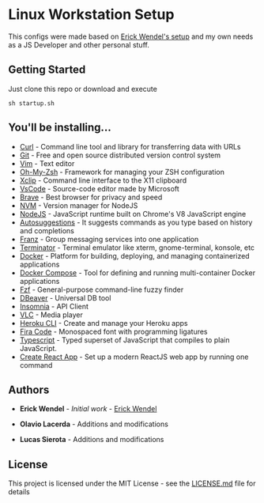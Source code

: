 # Linux Workstation Setup

This configs were made based on [Erick Wendel's setup](https://github.com/ErickWendel/ew-ubuntu-setup) and my own needs as a JS Developer and other personal stuff.

## Getting Started

Just clone this repo or download and execute 

```
sh startup.sh
```

## You'll be installing...

* [Curl](https://curl.haxx.se/) - Command line tool and library for transferring data with URLs
* [Git](https://git-scm.com/) - Free and open source distributed version control system
* [Vim](https://www.vim.org/) - Text editor
* [Oh-My-Zsh](https://ohmyz.sh/) - Framework for managing your ZSH configuration
* [Xclip](https://opensource.com/article/19/7/xclip) - Command line interface to the X11 clipboard
* [VsCode](https://code.visualstudio.com/) - Source-code editor made by Microsoft
* [Brave](https://brave.com/) - Best browser for privacy and speed
* [NVM](https://github.com/nvm-sh/nvm) - Version manager for NodeJS
* [NodeJS](https://nodejs.org/en/) - JavaScript runtime built on Chrome's V8 JavaScript engine
* [Autosuggestions](https://github.com/zsh-users/zsh-autosuggestions) - It suggests commands as you type based on history and completions
* [Franz](https://meetfranz.com/) - Group messaging services into one application
* [Terminator](https://terminator-gtk3.readthedocs.io/en/latest/) - Terminal emulator like xterm, gnome-terminal, konsole, etc
* [Docker](https://www.docker.com/) - Platform for building, deploying, and managing containerized applications
* [Docker Compose](https://docs.docker.com/compose/) - Tool for defining and running multi-container Docker applications
* [Fzf](https://github.com/junegunn/fzf) - General-purpose command-line fuzzy finder
* [DBeaver](https://dbeaver.io/) - Universal DB tool
* [Insomnia](https://insomnia.rest/) - API Client
* [VLC](https://www.videolan.org/vlc/) - Media player
* [Heroku CLI](https://devcenter.heroku.com/categories/command-line) - Create and manage your Heroku apps
* [Fira Code](https://github.com/tonsky/FiraCode) - Monospaced font with programming ligatures
* [Typescript](https://www.typescriptlang.org/) - Typed superset of JavaScript that compiles to plain JavaScript.
* [Create React App](https://github.com/facebook/create-react-app) - Set up a modern ReactJS web app by running one command

## Authors

* **Erick Wendel** - *Initial work* - [Erick Wendel](https://github.com/ErickWendel)

* **Olavio Lacerda** - Additions and modifications

* **Lucas Sierota** - Additions and modifications

## License

This project is licensed under the MIT License - see the [LICENSE.md](LICENSE.md) file for details
